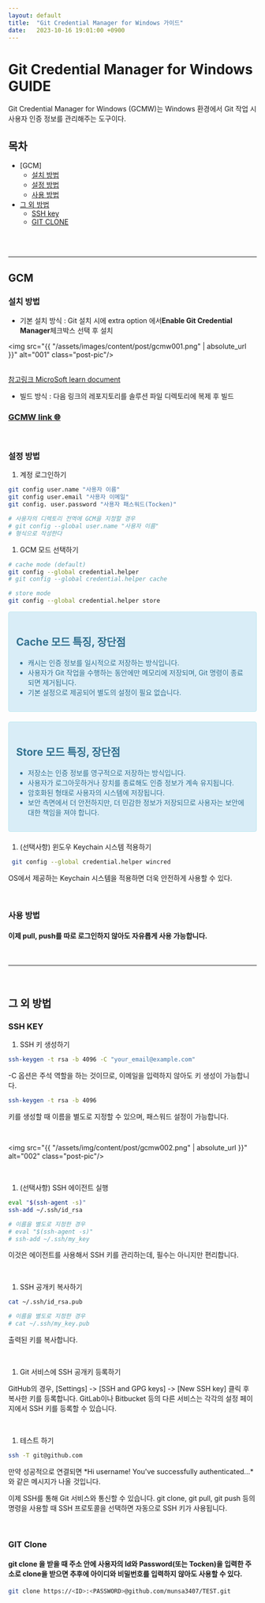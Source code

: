 ```yaml
---
layout: default
title:  "Git Credential Manager for Windows 가이드"
date:   2023-10-16 19:01:00 +0900
---
```



# Git Credential Manager for Windows GUIDE
Git Credential Manager for Windows (GCMW)는 Windows 환경에서 Git 작업 시 사용자 인증 정보를 관리해주는 도구이다.
<br>

## 목차

- [GCM]
  - [설치 방법](#설치-방법)
  - [설정 방법](#설정-방법)
  - [사용 방법](#사용-방법)
- [그 외 방법](#그-외-방법)
  - [SSH key](#ssh-key)
  - [GIT CLONE](#git)

<br>
<br>

---

## GCM
### 설치 방법
-  기본 설치 방식 : Git 설치 시에 extra option 에서**Enable Git Credential Manager**체크박스 선택 후 설치

<img src="{{ "/assets/images/content/post/gcmw001.png" | absolute_url }}" alt="001" class="post-pic"/>

<br>
<a href="https://learn.microsoft.com/en-us/azure/devops/repos/git/set-up-credential-managers?view=azure-devops"> 참고링크 MicroSoft learn document</a>

- 빌드 방식 : 다음 링크의 레포지토리를 솔루션 파일 디렉토리에 복제 후 빌드

### <a href="https://github.com/git-ecosystem/git-credential-manager.git">GCMW link 🌐</a> 

<br>

### 설정 방법

1. 계정 로그인하기

``` bash
git config user.name "사용자 이름"
git config user.email "사용자 이메일"
git config. user.password "사용자 패스워드(Tocken)"

# 사용자의 디렉토리 전역에 GCM을 지정할 경우
# git config --global user.name "사용자 이름"
# 형식으로 작성한다
```

1. GCM 모드 선택하기

``` bash
# cache mode (default)
git config --global credential.helper
# git config --global credential.helper cache

# store mode
git config --global credential.helper store
```


<div style="padding: 15px; border: 1px solid transparent; border-color: transparent; margin-bottom: 20px; border-radius: 4px; color: #31708f; background-color: #d9edf7; border-color: #bce8f1;">

## Cache 모드 특징, 장단점

- 캐시는 인증 정보를 일시적으로 저장하는 방식입니다.
- 사용자가 Git 작업을 수행하는 동안에만 메모리에 저장되며, Git 명령이 종료되면 제거됩니다.
- 기본 설정으로 제공되어 별도의 설정이 필요 없습니다.

</div>

<div style="padding: 15px; border: 1px solid transparent; border-color: transparent; margin-bottom: 20px; border-radius: 4px; color: #31708f; background-color: #d9edf7; border-color: #bce8f1;">

## Store 모드 특징, 장단점

- 저장소는 인증 정보를 영구적으로 저장하는 방식입니다.
- 사용자가 로그아웃하거나 장치를 종료해도 인증 정보가 계속 유지됩니다. 
- 암호화된 형태로 사용자의 시스템에 저장됩니다.
- 보안 측면에서 더 안전하지만, 더 민감한 정보가 저장되므로 사용자는 보안에 대한 책임을 져야 합니다.

</div>

1. (선택사항) 윈도우 Keychain 시스템 적용하기

 ```bash
  git config --global credential.helper wincred
  ```
  OS에서 제공하는 Keychain 시스템을 적용하면 더욱 안전하게 사용할 수 있다.

<br>

### 사용 방법

#### 이제 pull, push를 따로 로그인하지 않아도 자유롭게 사용 가능합니다.

<br>

---
<br>

## 그 외 방법
 
###  SSH KEY

1. SSH 키 생성하기

```bash
ssh-keygen -t rsa -b 4096 -C "your_email@example.com"
```

-C 옵션은 주석 역할을 하는 것이므로, 이메일을 입력하지 않아도 키 생성이 가능합니다.

```bash
ssh-keygen -t rsa -b 4096
```

키를 생성할 때 이름을 별도로 지정할 수 있으며, 패스워드 설정이 가능합니다.

<br>

<img src="{{ "/assets/img/content/post/gcmw002.png" | absolute_url }}" alt="002" class="post-pic"/>

<br>

1. (선택사항) SSH 에이전트 실행

```bash
eval "$(ssh-agent -s)"
ssh-add ~/.ssh/id_rsa

# 이름을 별도로 지정한 경우
# eval "$(ssh-agent -s)"
# ssh-add ~/.ssh/my_key
```
이것은 에이전트를 사용해서 SSH 키를 관리하는데, 필수는 아니지만 편리합니다.

<br>

1. SSH 공개키 복사하기

```bash
cat ~/.ssh/id_rsa.pub

# 이름을 별도로 지정한 경우
# cat ~/.ssh/my_key.pub
```

출력된 키를 복사합니다.

<br>

1. Git 서비스에 SSH 공개키 등록하기

GitHub의 경우, [Settings] -> [SSH and GPG keys] -> [New SSH key] 클릭 후 복사한 키를 등록합니다.
GitLab이나 Bitbucket 등의 다른 서비스는 각각의 설정 페이지에서 SSH 키를 등록할 수 있습니다.

<br>

1. 테스트 하기

```bash
ssh -T git@github.com
```
만약 성공적으로 연결되면 *Hi username! You've successfully authenticated...*와 같은 메시지가 나올 것입니다.

이제 SSH를 통해 Git 서비스와 통신할 수 있습니다. git clone, git pull, git push 등의 명령을 사용할 때 SSH 프로토콜을 선택하면 자동으로 SSH 키가 사용됩니다.


<BR>

### GIT Clone

#### git clone 을 받을 때 주소 안에 사용자의 Id와 Password(또는 Tocken)을 입력한 주소로 clone을 받으면 추후에 아이디와 비밀번호를 입력하지 않아도 사용할 수 있다.

```bash
git clone https://<ID>:<PASSWORD>@github.com/munsa3407/TEST.git
```
